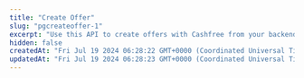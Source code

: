 ```yaml
---
title: "Create Offer"
slug: "pgcreateoffer-1"
excerpt: "Use this API to create offers with Cashfree from your backend"
hidden: false
createdAt: "Fri Jul 19 2024 06:28:22 GMT+0000 (Coordinated Universal Time)"
updatedAt: "Fri Jul 19 2024 06:28:23 GMT+0000 (Coordinated Universal Time)"
---
```

